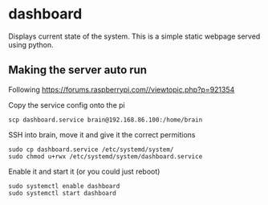 # dashboard

Displays current state of the system. This is a simple static webpage served using python.

## Making the server auto run

Following https://forums.raspberrypi.com//viewtopic.php?p=921354

Copy the service config onto the pi
```
scp dashboard.service brain@192.168.86.100:/home/brain
```

SSH into brain, move it and give it the correct permitions
```
sudo cp dashboard.service /etc/systemd/system/
sudo chmod u+rwx /etc/systemd/system/dashboard.service
```

Enable it and start it (or you could just reboot)
```
sudo systemctl enable dashboard
sudo systemctl start dashboard
```
